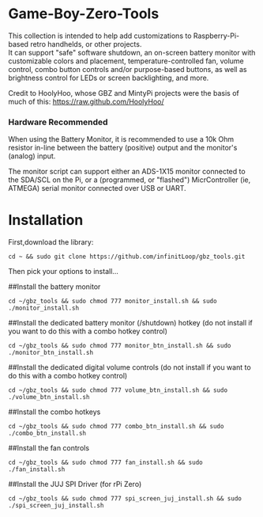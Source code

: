 # Game-Boy-Zero-Tools

This collection is intended to help add customizations to Raspberry-Pi-based retro handhelds, or other projects.  
It can support "safe" software shutdown, an on-screen battery monitor with customizable colors and placement, 
temperature-controlled fan, volume control, combo button controls and/or purpose-based buttons, 
as well as brightness control for LEDs or screen backlighting, and more.

Credit to HoolyHoo, whose GBZ and MintyPi projects were the basis of much of this: https://raw.github.com/HoolyHoo/

### Hardware Recommended

When using the Battery Monitor, it is recommended to use a 10k Ohm resistor in-line between the battery (positive) output and the monitor's (analog) input.

The monitor script can support either an ADS-1X15 monitor connected to the SDA/SCL on the Pi, or a (programmed, or "flashed") MicrController (ie, ATMEGA) serial monitor connected over USB or UART.

# Installation

First,download the library:
```
cd ~ && sudo git clone https://github.com/infinitLoop/gbz_tools.git
```

Then pick your options to install...

##Install the battery monitor
```
cd ~/gbz_tools && sudo chmod 777 monitor_install.sh && sudo ./monitor_install.sh
```
##Install the dedicated battery monitor (/shutdown) hotkey  (do not install if you want to do this with a combo hotkey control)
```
cd ~/gbz_tools && sudo chmod 777 monitor_btn_install.sh && sudo ./monitor_btn_install.sh
```
##Install the dedicated digital volume controls (do not install if you want to do this with a combo hotkey control)
```
cd ~/gbz_tools && sudo chmod 777 volume_btn_install.sh && sudo ./volume_btn_install.sh
```
##Install the combo hotkeys
```
cd ~/gbz_tools && sudo chmod 777 combo_btn_install.sh && sudo ./combo_btn_install.sh
```
##Install the fan controls
```
cd ~/gbz_tools && sudo chmod 777 fan_install.sh && sudo ./fan_install.sh
```
##Install the JUJ SPI Driver (for rPi Zero)
```
cd ~/gbz_tools && sudo chmod 777 spi_screen_juj_install.sh && sudo ./spi_screen_juj_install.sh
```

